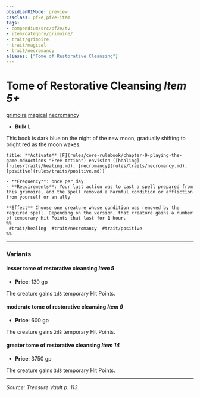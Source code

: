 ```yaml
---
obsidianUIMode: preview
cssclass: pf2e,pf2e-item
tags:
- compendium/src/pf2e/tv
- item/category/grimoire/
- trait/grimoire
- trait/magical
- trait/necromancy
aliases: ["Tome of Restorative Cleansing"]
---
```

# Tome of Restorative Cleansing *Item 5+*  
[grimoire](rules/traits/grimoire-som.md "Grimoire Item Trait")  [magical](rules/traits/magical.md "Magical Item Trait")  [necromancy](rules/traits/necromancy.md "Necromancy School Trait")  

- **Bulk** L

This book is dark blue on the night of the new moon, gradually shifting to bright red as the moon waxes.

```ad-embed-ability
title: **Activate** [F](rules/core-rulebook/chapter-9-playing-the-game.md#Actions "Free Action") envision ([healing](rules/traits/healing.md), [necromancy](rules/traits/necromancy.md), [positive](rules/traits/positive.md))

- **Frequency**: once per day
- **Requirements**: Your last action was to cast a spell prepared from this grimoire, and the spell removed a harmful condition or affliction from yourself or an ally

**Effect** Choose one creature whose condition was removed by the required spell. Depending on the version, that creature gains a number of temporary Hit Points that last for 1 hour.  
%%
 #trait/healing  #trait/necromancy  #trait/positive 
%%
```

---
### Variants

#### lesser tome of restorative cleansing *Item 5*

- **Price**: 130 gp

The creature gains `1d8` temporary Hit Points.

#### moderate tome of restorative cleansing *Item 9*

- **Price**: 600 gp

The creature gains `2d8` temporary Hit Points.

#### greater tome of restorative cleansing *Item 14*

- **Price**: 3750 gp

The creature gains `3d8` temporary Hit Points.

---
*Source: Treasure Vault p. 113*
